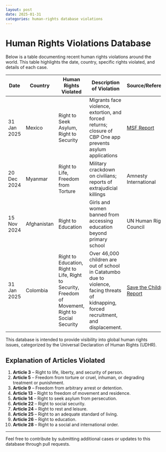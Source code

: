 ```yaml
---
layout: post
date: 2025-01-31
categories: human-rights database violations
---
```

# Human Rights Violations Database

Below is a table documenting recent human rights violations around the world. This table highlights the date, country, specific rights violated, and details of each case.

| **Date**       | **Country** | **Human Rights Violated**                          | **Description of Violation**                                                                                          | **Source/Reference**       | **Articles Violated** |
|----------------|-------------|----------------------------------------------------|------------------------------------------------------------------------------------------------------------------------|----------------------------|-----------------------|
| 31 Jan 2025    | Mexico      | Right to Seek Asylum, Right to Security            | Migrants face violence, extortion, and forced returns; closure of CBP One app prevents asylum applications              | [MSF Report](https://prezly.msf.org.uk/lives-in-limbo-in-mexico?utm_source=prezly.com&utm_medium=campaign&utm_campaign=Mexico%3A%20People%20trapped%20in%20a%20limbo%20following%20US%20change%20of%20policy%20on%20migration&utm_id=fe9b862e-86f9-49cb-9e07-d6ad3727fa2e&utm_content=story%20title) | 14, 3                 |
| 20 Dec 2024    | Myanmar     | Right to Life, Freedom from Torture                | Military crackdown on civilians; reports of extrajudicial killings                                                     | Amnesty International      | 3, 5                 |
| 15 Nov 2024    | Afghanistan | Right to Education                                 | Girls and women banned from accessing education beyond primary school                                                  | UN Human Rights Council    | 26                    |
| 31 Jan 2025    | Colombia    | Right to Education, Right to Life, Right to Security, Freedom of Movement, Right to Social Security | Over 46,000 children are out of school in Catatumbo due to violence, facing threats of kidnapping, forced recruitment, and displacement. | [Save the Children Report](https://www.savethechildren.net/news/more-46000-children-out-school-catatumbo-region-colombia-facing-threats-kidnapping-recruitment) | 3, 9, 13, 22, 24, 25, 26, 28 |



This database is intended to provide visibility into global human rights issues, categorized by the Universal Declaration of Human Rights (UDHR).

## Explanation of Articles Violated
1. **Article 3** – Right to life, liberty, and security of person.
2. **Article 5** – Freedom from torture or cruel, inhuman, or degrading treatment or punishment.
3. **Article 9** – Freedom from arbitrary arrest or detention.
4. **Article 13** – Right to freedom of movement and residence.
5. **Article 14** – Right to seek asylum from persecution.
6. **Article 22** – Right to social security.
7. **Article 24** – Right to rest and leisure.
8. **Article 25** – Right to an adequate standard of living.
9. **Article 26** – Right to education.
10. **Article 28** – Right to a social and international order.

---

Feel free to contribute by submitting additional cases or updates to this database through pull requests.
